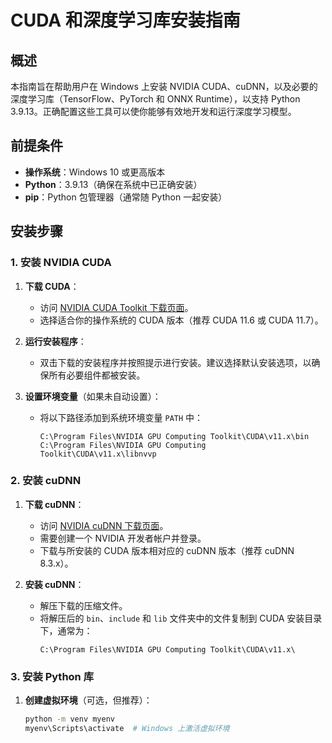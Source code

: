 # CUDA 和深度学习库安装指南

## 概述

本指南旨在帮助用户在 Windows 上安装 NVIDIA CUDA、cuDNN，以及必要的深度学习库（TensorFlow、PyTorch 和 ONNX Runtime），以支持 Python 3.9.13。正确配置这些工具可以使你能够有效地开发和运行深度学习模型。

## 前提条件

- **操作系统**：Windows 10 或更高版本
- **Python**：3.9.13（确保在系统中已正确安装）
- **pip**：Python 包管理器（通常随 Python 一起安装）

## 安装步骤

### 1. 安装 NVIDIA CUDA

1. **下载 CUDA**：
   - 访问 [NVIDIA CUDA Toolkit 下载页面](https://developer.nvidia.com/cuda-downloads)。
   - 选择适合你的操作系统的 CUDA 版本（推荐 CUDA 11.6 或 CUDA 11.7）。

2. **运行安装程序**：
   - 双击下载的安装程序并按照提示进行安装。建议选择默认安装选项，以确保所有必要组件都被安装。

3. **设置环境变量**（如果未自动设置）：
   - 将以下路径添加到系统环境变量 `PATH` 中：
     ```
     C:\Program Files\NVIDIA GPU Computing Toolkit\CUDA\v11.x\bin
     C:\Program Files\NVIDIA GPU Computing Toolkit\CUDA\v11.x\libnvvp
     ```

### 2. 安装 cuDNN

1. **下载 cuDNN**：
   - 访问 [NVIDIA cuDNN 下载页面](https://developer.nvidia.com/cudnn)。
   - 需要创建一个 NVIDIA 开发者帐户并登录。
   - 下载与所安装的 CUDA 版本相对应的 cuDNN 版本（推荐 cuDNN 8.3.x）。

2. **安装 cuDNN**：
   - 解压下载的压缩文件。
   - 将解压后的 `bin`、`include` 和 `lib` 文件夹中的文件复制到 CUDA 安装目录下，通常为：
     ```
     C:\Program Files\NVIDIA GPU Computing Toolkit\CUDA\v11.x\
     ```

### 3. 安装 Python 库

1. **创建虚拟环境**（可选，但推荐）：
   ```bash
   python -m venv myenv
   myenv\Scripts\activate  # Windows 上激活虚拟环境
